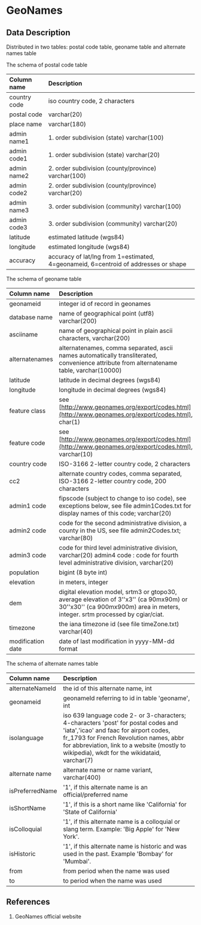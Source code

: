 # GeoNames

## Data Description

Distributed in two tables: postal code table, geoname table and alternate names table

The schema of postal code table

| Column name | Description |
| :--- | :--- |
| country code | iso country code, 2 characters |
| postal code | varchar\(20\) |
| place name | varchar\(180\) |
| admin name1 | 1. order subdivision \(state\) varchar\(100\) |
| admin code1 | 1. order subdivision \(state\) varchar\(20\) |
| admin name2 | 2. order subdivision \(county/province\) varchar\(100\) |
| admin code2 | 2. order subdivision \(county/province\) varchar\(20\) |
| admin name3 | 3. order subdivision \(community\) varchar\(100\)  |
| admin code3 | 3. order subdivision \(community\) varchar\(20\) |
| latitude | estimated latitude \(wgs84\)  |
| longitude | estimated longitude \(wgs84\)  |
| accuracy | accuracy of lat/lng from 1=estimated, 4=geonameid, 6=centroid of addresses or shape |

The schema of geoname table

| Column name | Description |
| :--- | :--- |
| geonameid | integer id of record in geonames |
| database name | name of geographical point \(utf8\) varchar\(200\) |
| asciiname | name of geographical point in plain ascii characters, varchar\(200\) |
| alternatenames | alternatenames, comma separated, ascii names automatically transliterated, convenience attribute from alternatename table, varchar\(10000\) |
| latitude | latitude in decimal degrees \(wgs84\) |
| longitude | longitude in decimal degrees \(wgs84\) |
| feature class | see [http://www.geonames.org/export/codes.html](http://www.geonames.org/export/codes.html), char\(1\) |
| feature code | see [http://www.geonames.org/export/codes.html](http://www.geonames.org/export/codes.html), varchar\(10\) |
| country code | ISO-3166 2-letter country code, 2 characters |
| cc2 | alternate country codes, comma separated, ISO-3166 2-letter country code, 200 characters |
| admin1 code | fipscode \(subject to change to iso code\), see exceptions below, see file admin1Codes.txt for display names of this code; varchar\(20\) |
| admin2 code | code for the second administrative division, a county in the US, see file admin2Codes.txt; varchar\(80\) |
| admin3 code | code for third level administrative division, varchar\(20\) admin4 code : code for fourth level administrative division, varchar\(20\) |
| population | bigint \(8 byte int\) |
| elevation | in meters, integer |
| dem | digital elevation model, srtm3 or gtopo30, average elevation of 3''x3'' \(ca 90mx90m\) or 30''x30'' \(ca 900mx900m\) area in meters, integer. srtm processed by cgiar/ciat. |
| timezone | the iana timezone id \(see file timeZone.txt\) varchar\(40\) |
| modification date | date of last modification in yyyy-MM-dd format |

The schema of alternate names table

| Column name | Description |
| :--- | :--- |
| alternateNameId | the id of this alternate name, int |
| geonameid | geonameId referring to id in table 'geoname', int |
| isolanguage | iso 639 language code 2- or 3-characters; 4-characters 'post' for postal codes and 'iata','icao' and faac for airport codes, fr\_1793 for French Revolution names, abbr for abbreviation, link to a website \(mostly to wikipedia\), wkdt for the wikidataid, varchar\(7\) |
| alternate name | alternate name or name variant, varchar\(400\) |
| isPreferredName | '1', if this alternate name is an official/preferred name |
| isShortName | '1', if this is a short name like 'California' for 'State of California' |
| isColloquial | '1', if this alternate name is a colloquial or slang term. Example: 'Big Apple' for 'New York'. |
| isHistoric | '1', if this alternate name is historic and was used in the past. Example 'Bombay' for 'Mumbai'. |
| from | from period when the name was used |
| to | to period when the name was used |

## References

1. GeoNames official website

